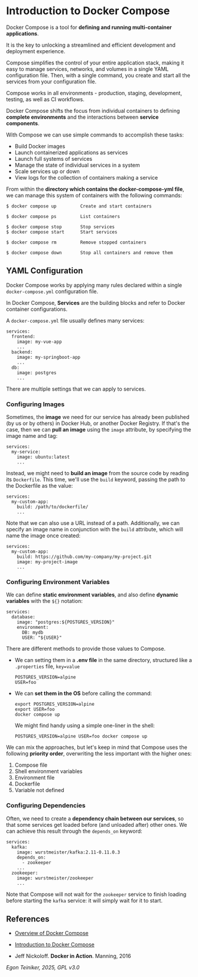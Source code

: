 # Introduction to Docker Compose

Docker Compose is a tool for **defining and running multi-container applications**. 

It is the key to unlocking a streamlined and efficient development and deployment experience.

Compose simplifies the control of your entire application stack, making it easy to manage 
services, networks, and volumes in a single YAML configuration file. Then, with a single 
command, you create and start all the services from your configuration file.

Compose works in all environments - production, staging, development, testing, as well 
as CI workflows.

Docker Compose shifts the focus from individual containers to defining **complete environments** 
and the interactions between **service components**.

With Compose we can use simple commands to accomplish these tasks:
* Build Docker images
* Launch containerized applications as services
* Launch full systems of services
* Manage the state of individual services in a system
* Scale services up or down
* View logs for the collection of containers making a service


From within the **directory which contains the docker-compose-yml file**, we can manage 
this system of containers with the following commands:
```
$ docker compose up         Create and start containers

$ docker compose ps         List containers

$ docker compose stop       Stop services
$ docker compose start      Start services

$ docker compose rm         Remove stopped containers

$ docker compose down       Stop all containers and remove them
```

## YAML Configuration 
Docker Compose works by applying many rules declared within a single `docker-compose.yml` 
configuration file.

In Docker Compose, **Services** are the building blocks and refer to Docker container 
configurations. 

A `docker-compose.yml` file usually defines many services:
```
services:
  frontend:
    image: my-vue-app
    ...
  backend:
    image: my-springboot-app
    ...
  db:
    image: postgres
    ...
``` 
There are multiple settings that we can apply to services.

### Configuring Images
Sometimes, the **image** we need for our service has already been published 
(by us or by others) in Docker Hub, or another Docker Registry.
If that's the case, then we can **pull an image** using the `image` attribute, 
by specifying the image name and tag:
```
services: 
  my-service:
    image: ubuntu:latest
    ...
```

Instead, we might need to **build an image** from the source code by reading 
its `Dockerfile`.
This time, we'll use the `build` keyword, passing the path to the Dockerfile 
as the value:

```
services: 
  my-custom-app:
    build: /path/to/dockerfile/
    ...
```

Note that we can also use a URL instead of a path.
Additionally, we can specify an image name in conjunction with the `build` attribute, 
which will name the image once created: 
```
services: 
  my-custom-app:
    build: https://github.com/my-company/my-project.git
    image: my-project-image
    ...
```


### Configuring Environment Variables
We can define **static environment variables**, and also define **dynamic variables** 
with the `${}` notation:
```
services:
  database: 
    image: "postgres:${POSTGRES_VERSION}"
    environment:
      DB: mydb
      USER: "${USER}"
```
There are different methods to provide those values to Compose.
* We can  setting them in a **.env file** in the same directory, structured like 
  a `.properties` file, `key=value`

    ```
    POSTGRES_VERSION=alpine
    USER=foo
    ```
* We can **set them in the OS** before calling the command:
  
    ```
    export POSTGRES_VERSION=alpine
    export USER=foo
    docker compose up
    ```
  
    We might find handy using a simple one-liner in the shell:
  
    ```
    POSTGRES_VERSION=alpine USER=foo docker compose up
    ```

We can mix the approaches, but let's keep in mind that Compose uses the following 
**priority order**, overwriting the less important with the higher ones:
1. Compose file
2. Shell environment variables
3. Environment file
4. Dockerfile
5. Variable not defined


### Configuring Dependencies
Often, we need to create a **dependency chain between our services**, so that 
some services get loaded before (and unloaded after) other ones. We can achieve 
this result through the `depends_on` keyword:

```
services:
  kafka:
    image: wurstmeister/kafka:2.11-0.11.0.3
    depends_on:
      - zookeeper
    ...
  zookeeper:
    image: wurstmeister/zookeeper
    ...
```
Note that Compose will not wait for the `zookeeper` service to finish loading before 
starting the `kafka` service: it will simply wait for it to start. 



## References
* [Overview of Docker Compose](https://docs.docker.com/compose/)

* [Introduction to Docker Compose](https://www.baeldung.com/docker-compose) 

* Jeff Nickoloff. **Docker in Action**. Manning, 2016 

*Egon Teiniker, 2025, GPL v3.0*
